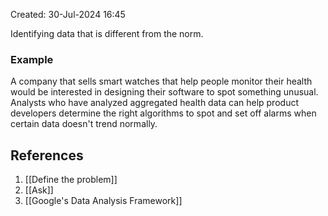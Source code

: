 Created: 30-Jul-2024 16:45

Identifying data that is different from the norm.
### Example
A company that sells smart watches that help people monitor their health would be interested in designing their software to spot something unusual. Analysts who have analyzed aggregated health data can help product developers determine the right algorithms to spot and set off alarms when certain data doesn't trend normally.
## References
1. [[Define the problem]]
2. [[Ask]]
3. [[Google's Data Analysis Framework]]
